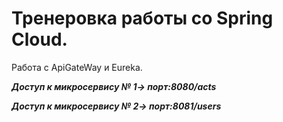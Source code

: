 # Тренеровка работы со Spring Cloud. 
Работа с ApiGateWay и Eureka.

__*Доступ к микросервису № 1-> порт:8080/acts*__

__*Доступ к микросервису № 2-> порт:8081/users*__
